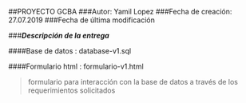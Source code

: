 ##PROYECTO GCBA
###Autor: Yamil Lopez
###Fecha de creación: 27.07.2019
###Fecha de última modificación


###***Descripción de la entrega***

####Base de datos : database-v1.sql

####Formulario html : formulario-v1.html
> formulario para interacción con la base de datos a través de los requerimientos solicitados
